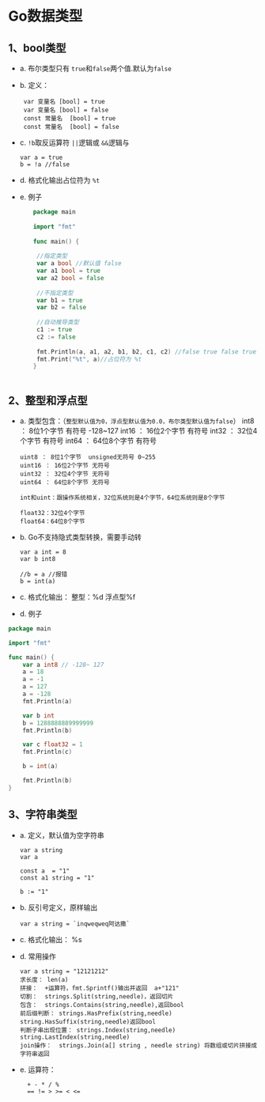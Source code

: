 # Go数据类型

## 1、bool类型
- a. 布尔类型只有 `true`和`false`两个值.默认为`false`
- b. 定义：
 
       var 变量名 [bool] = true
       var 变量名 [bool] = false
       const 常量名  [bool] = true
       const 常量名  [bool] = false  

- c.  `!b`取反运算符  `||`逻辑或 `&&`逻辑与 
  
      var a = true
      b = !a //false

- d. 格式化输出占位符为 `%t`      
       
- e. 例子

```go
       package main
       
       import "fmt"
       
       func main() {
       
       	//指定类型
       	var a bool //默认值 false
       	var a1 bool = true
       	var a2 bool = false
       
       	//不指定类型
       	var b1 = true
       	var b2 = false
       
       	//自动推导类型
       	c1 := true
       	c2 := false
       
       	fmt.Println(a, a1, a2, b1, b2, c1, c2) //false true false true false true false  
       	fmt.Print("%t", a)//占位符为 %t
       }
       
```   
## 2、整型和浮点型

- a. 类型包含：（`整型默认值为0，浮点型默认值为0.0，布尔类型默认值为false`）
      int8 ： 8位1个字节  有符号 -128~127
      int16 ： 16位2个字节 有符号
      int32 ： 32位4个字节 有符号
      int64 ： 64位8个字节 有符号  
          
      uint8 ： 8位1个字节  unsigned无符号 0~255
      uint16 ： 16位2个字节 无符号
      uint32 ： 32位4个字节 无符号
      uint64 ： 64位8个字节 无符号
   
      int和uint：跟操作系统相关，32位系统则是4个字节，64位系统则是8个字节
      
      float32：32位4个字节
      float64：64位8个字节
      
- b. Go不支持隐式类型转换，需要手动转

      var a int = 8
      var b int8
      
      //b = a //报错
      b = int(a)
      
- c. 格式化输出： 整型：%d 浮点型%f

- d. 例子
```go
package main

import "fmt"

func main() {
	var a int8 // -128~ 127
	a = 18
	a = -1
	a = 127
	a = -128
	fmt.Println(a)

	var b int
	b = 1288888889999999
	fmt.Println(b)

	var c float32 = 1
	fmt.Println(c)

	b = int(a)

	fmt.Println(b)
}

```

## 3、字符串类型
- a. 定义，默认值为空字符串
  
      var a string
      var a 
      
      const a  = "1"
      const a1 string = "1"
      
      b := "1"
      
- b.  反引号定义，原样输出
   
      var a string = `inqweqweq阿达撒`   
      
- c. 格式化输出： %s

- d. 常用操作


      var a string = "12121212"
      求长度： len(a)
      拼接：  +运算符，fmt.Sprintf()输出并返回  a+"121"
      切割：  strings.Split(string,needle)，返回切片
      包含：  strings.Contains(string,needle),返回bool
      前后缀判断： strings.HasPrefix(string,needle) string.HasSuffix(string,needle)返回bool
      判断子串出现位置： strings.Index(string,needle)  string.LastIndex(string,needle)
      join操作：  strings.Join(a[] string , needle string) 将数组或切片拼接成字符串返回
             
- e. 运算符： 

        
        + - * / %
        == != > >= < <=
         
 